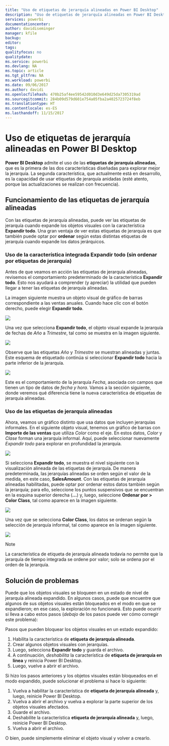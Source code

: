 ```yaml
---
title: "Uso de etiquetas de jerarquía alineadas en Power BI Desktop"
description: "Uso de etiquetas de jerarquía alineadas en Power BI Desktop"
services: powerbi
documentationcenter: 
author: davidiseminger
manager: kfile
backup: 
editor: 
tags: 
qualityfocus: no
qualitydate: 
ms.service: powerbi
ms.devlang: NA
ms.topic: article
ms.tgt_pltfrm: NA
ms.workload: powerbi
ms.date: 09/06/2017
ms.author: davidi
ms.openlocfilehash: 470b25af4ee59542d010d3e649d25da7305319ad
ms.sourcegitcommit: 284b09d579d601e754a05fba2a4025723724f8eb
ms.translationtype: HT
ms.contentlocale: es-ES
ms.lasthandoff: 11/15/2017
---
```

# <a name="use-inline-hierarchy-labels-in-power-bi-desktop"></a>Uso de etiquetas de jerarquía alineadas en Power BI Desktop
**Power BI Desktop** admite el uso de las **etiquetas de jerarquía alineadas**, que es la primera de las dos características diseñadas para explorar mejor la jerarquía. La segunda característica, que actualmente está en desarrollo, es la capacidad de usar etiquetas de jerarquía anidadas (esté atento, porque las actualizaciones se realizan con frecuencia).   

## <a name="how-inline-hierarchy-labels-work"></a>Funcionamiento de las etiquetas de jerarquía alineadas
Con las etiquetas de jerarquía alineadas, puede ver las etiquetas de jerarquía cuando expande los objetos visuales con la característica **Expandir todo**. Una gran ventaja de ver estas etiquetas de jerarquía es que también puede optar por **ordenar** según estas distintas etiquetas de jerarquía cuando expande los datos jerárquicos.

### <a name="using-the-built-in-expand-all-feature-without-sorting-by-hierarchy-labels"></a>Uso de la característica integrada Expandir todo (sin ordenar por etiquetas de jerarquía)
Antes de que veamos en acción las etiquetas de jerarquía alineadas, revisemos el comportamiento predeterminado de la característica **Expandir todo**. Esto nos ayudará a comprender (y apreciar) la utilidad que pueden llegar a tener las etiquetas de jerarquía alineadas.

La imagen siguiente muestra un objeto visual de gráfico de barras correspondiente a las ventas anuales. Cuando hace clic con el botón derecho, puede elegir **Expandir todo**.

![](media/desktop-inline-hierarchy-labels/inlinehierarchy_4.png)

Una vez que selecciona **Expandir todo**, el objeto visual expande la jerarquía de fechas de *Año* a *Trimestre*, tal como se muestra en la imagen siguiente.

![](media/desktop-inline-hierarchy-labels/inlinehierarchy_5.png)

Observe que las etiquetas *Año* y *Trimestre* se muestran alineadas y juntas. Este esquema de etiquetado continúa si seleccionar **Expandir todo** hacia la parte inferior de la jerarquía.

![](media/desktop-inline-hierarchy-labels/inlinehierarchy_6.png)

Este es el comportamiento de la jerarquía *Fecha*, asociada con campos que tienen un tipo de datos de *fecha y hora*. Vamos a la sección siguiente, donde veremos qué diferencia tiene la nueva característica de etiquetas de jerarquía alineadas.

### <a name="using-inline-hierarchy-labels"></a>Uso de las etiquetas de jerarquía alineadas
Ahora, veamos un gráfico distinto que usa datos que incluyen jerarquías informales. En el siguiente objeto visual, tenemos un gráfico de barras con **Importe de las ventas** que utiliza *Color* como el eje. En estos datos, *Color* y *Clase* forman una jerarquía informal. Aquí, puede seleccionar nuevamente *Expandir todo* para explorar en profundidad la jerarquía.

![](media/desktop-inline-hierarchy-labels/inlinehierarchy_7.png)

Si selecciona **Expandir todo**, se muestra el nivel siguiente con la visualización alineada de las etiquetas de jerarquía. De manera predeterminada, las jerarquías alineadas se orden según el valor de la medida, en este caso, **SalesAmount**. Con las etiquetas de jerarquía alineadas habilitadas, puede optar por ordenar estos datos también según la jerarquía; para ello, seleccione los puntos suspensivos que se encuentran en la esquina superior derecha (**...**) y, luego, seleccione **Ordenar por &gt; Color Class**, tal como aparece en la imagen siguiente.

![](media/desktop-inline-hierarchy-labels/inlinehierarchy_8.png)

Una vez que se selecciona **Color Class**, los datos se ordenan según la selección de jerarquía informal, tal como aparece en la imagen siguiente.

![](media/desktop-inline-hierarchy-labels/inlinehierarchy_9.png)

> [!NOTE]
> La característica de etiqueta de jerarquía alineada todavía no permite que la jerarquía de tiempo integrada se ordene por valor; solo se ordena por el orden de la jerarquía.
> 
> 

## <a name="troubleshooting"></a>Solución de problemas
Puede que los objetos visuales se bloqueen en un estado de nivel de jerarquía alineada expandido. En algunos casos, puede que encuentre que algunos de sus objetos visuales están bloqueados en el modo en que se expandieron; en ese caso, la exploración no funcionará. Esto puede ocurrir si lleva a cabo estos pasos (*debajo* de los pasos puede ver cómo corregir este problema):

Pasos que pueden bloquear los objetos visuales en un estado expandido:

1. Habilita la característica de **etiqueta de jerarquía alineada**.
2. Crear algunos objetos visuales con jerarquías.
3. Luego, selecciona **Expandir todo** y guarda el archivo.
4. A continuación, *deshabilita* la característica de **etiqueta de jerarquía en línea** y reinicia Power BI Desktop.
5. Luego, vuelve a abrir el archivo.

Si hizo los pasos anteriores y los objetos visuales están bloqueados en el modo expandido, puede solucionar el problema si hace lo siguiente:

1. Vuelva a habilitar la característica de **etiqueta de jerarquía alineada** y, luego, reinicie Power BI Desktop.
2. Vuelva a abrir el archivo y vuelva a explorar la parte superior de los objetos visuales afectados.
3. Guarde el archivo.
4. Deshabilite la característica **etiqueta de jerarquía alineada** y, luego, reinicie Power BI Desktop.
5. Vuelva a abrir el archivo.

O bien, puede simplemente eliminar el objeto visual y volver a crearlo.

